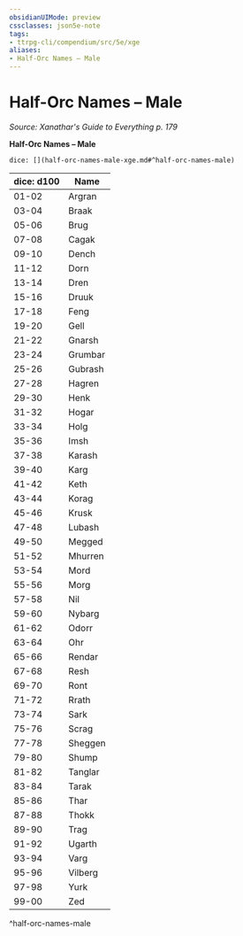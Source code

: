```yaml
---
obsidianUIMode: preview
cssclasses: json5e-note
tags:
- ttrpg-cli/compendium/src/5e/xge
aliases:
- Half-Orc Names – Male
---
```

# Half-Orc Names – Male
*Source: Xanathar's Guide to Everything p. 179* 

**Half-Orc Names – Male**

`dice: [](half-orc-names-male-xge.md#^half-orc-names-male)`

| dice: d100 | Name |
|------------|------|
| 01-02 | Argran |
| 03-04 | Braak |
| 05-06 | Brug |
| 07-08 | Cagak |
| 09-10 | Dench |
| 11-12 | Dorn |
| 13-14 | Dren |
| 15-16 | Druuk |
| 17-18 | Feng |
| 19-20 | Gell |
| 21-22 | Gnarsh |
| 23-24 | Grumbar |
| 25-26 | Gubrash |
| 27-28 | Hagren |
| 29-30 | Henk |
| 31-32 | Hogar |
| 33-34 | Holg |
| 35-36 | Imsh |
| 37-38 | Karash |
| 39-40 | Karg |
| 41-42 | Keth |
| 43-44 | Korag |
| 45-46 | Krusk |
| 47-48 | Lubash |
| 49-50 | Megged |
| 51-52 | Mhurren |
| 53-54 | Mord |
| 55-56 | Morg |
| 57-58 | Nil |
| 59-60 | Nybarg |
| 61-62 | Odorr |
| 63-64 | Ohr |
| 65-66 | Rendar |
| 67-68 | Resh |
| 69-70 | Ront |
| 71-72 | Rrath |
| 73-74 | Sark |
| 75-76 | Scrag |
| 77-78 | Sheggen |
| 79-80 | Shump |
| 81-82 | Tanglar |
| 83-84 | Tarak |
| 85-86 | Thar |
| 87-88 | Thokk |
| 89-90 | Trag |
| 91-92 | Ugarth |
| 93-94 | Varg |
| 95-96 | Vilberg |
| 97-98 | Yurk |
| 99-00 | Zed |
^half-orc-names-male